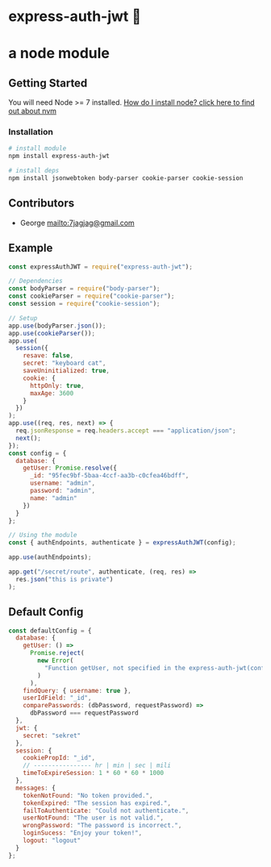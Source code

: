 # express-auth-jwt 🚓

# a node module

## Getting Started

You will need Node >= 7 installed. [How do I install node? click here to find out about nvm](https://github.com/creationix/nvm#installation)

### Installation

```sh
# install module
npm install express-auth-jwt

# install deps
npm install jsonwebtoken body-parser cookie-parser cookie-session
```

## Contributors

- George <mailto:7jagjag@gmail.com>

## Example

```js
const expressAuthJWT = require("express-auth-jwt");

// Dependencies
const bodyParser = require("body-parser");
const cookieParser = require("cookie-parser");
const session = require("cookie-session");

// Setup
app.use(bodyParser.json());
app.use(cookieParser());
app.use(
  session({
    resave: false,
    secret: "keyboard cat",
    saveUninitialized: true,
    cookie: {
      httpOnly: true,
      maxAge: 3600
    }
  })
);
app.use((req, res, next) => {
  req.jsonResponse = req.headers.accept === "application/json";
  next();
});
const config = {
  database: {
    getUser: Promise.resolve({
      _id: "95fec9bf-5baa-4ccf-aa3b-c0cfea46bdff",
      username: "admin",
      password: "admin",
      name: "admin"
    })
  }
};

// Using the module
const { authEndpoints, authenticate } = expressAuthJWT(config);

app.use(authEndpoints);

app.get("/secret/route", authenticate, (req, res) =>
  res.json("this is private")
);
```

## Default Config

```js
const defaultConfig = {
  database: {
    getUser: () =>
      Promise.reject(
        new Error(
          "Function getUser, not specified in the express-auth-jwt(config)"
        )
      ),
    findQuery: { username: true },
    userIdField: "_id",
    comparePasswords: (dbPassword, requestPassword) =>
      dbPassword === requestPassword
  },
  jwt: {
    secret: "sekret"
  },
  session: {
    cookiePropId: "_id",
    // ---------------- hr | min | sec | mili
    timeToExpireSession: 1 * 60 * 60 * 1000
  },
  messages: {
    tokenNotFound: "No token provided.",
    tokenExpired: "The session has expired.",
    failToAuthenticate: "Could not authenticate.",
    userNotFound: "The user is not valid.",
    wrongPassword: "The password is incorrect.",
    loginSucess: "Enjoy your token!",
    logout: "logout"
  }
};
```
